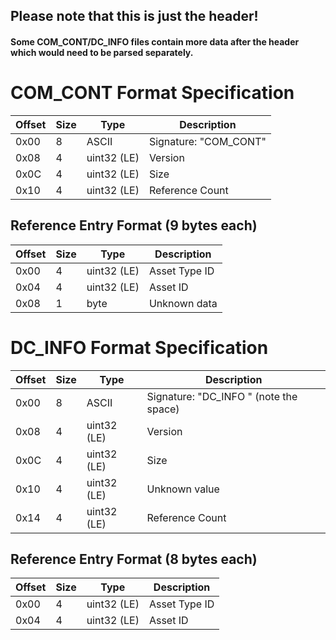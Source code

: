 ## Please note that this is just the header! 
#### Some COM_CONT/DC_INFO files contain more data after the header which would need to be parsed separately.

# COM_CONT Format Specification

| Offset | Size | Type | Description |
|--------|------|------|-------------|
| 0x00 | 8 | ASCII | Signature: "COM_CONT" |
| 0x08 | 4 | uint32 (LE) | Version |
| 0x0C | 4 | uint32 (LE) | Size |
| 0x10 | 4 | uint32 (LE) | Reference Count |

## Reference Entry Format (9 bytes each)
| Offset | Size | Type | Description |
|--------|------|------|-------------|
| 0x00 | 4 | uint32 (LE) | Asset Type ID |
| 0x04 | 4 | uint32 (LE) | Asset ID |
| 0x08 | 1 | byte | Unknown data |

# DC_INFO Format Specification

| Offset | Size | Type | Description |
|--------|------|------|-------------|
| 0x00 | 8 | ASCII | Signature: "DC_INFO " (note the space) |
| 0x08 | 4 | uint32 (LE) | Version |
| 0x0C | 4 | uint32 (LE) | Size |
| 0x10 | 4 | uint32 (LE) | Unknown value |
| 0x14 | 4 | uint32 (LE) | Reference Count |

## Reference Entry Format (8 bytes each)
| Offset | Size | Type | Description |
|--------|------|------|-------------|
| 0x00 | 4 | uint32 (LE) | Asset Type ID |
| 0x04 | 4 | uint32 (LE) | Asset ID |
